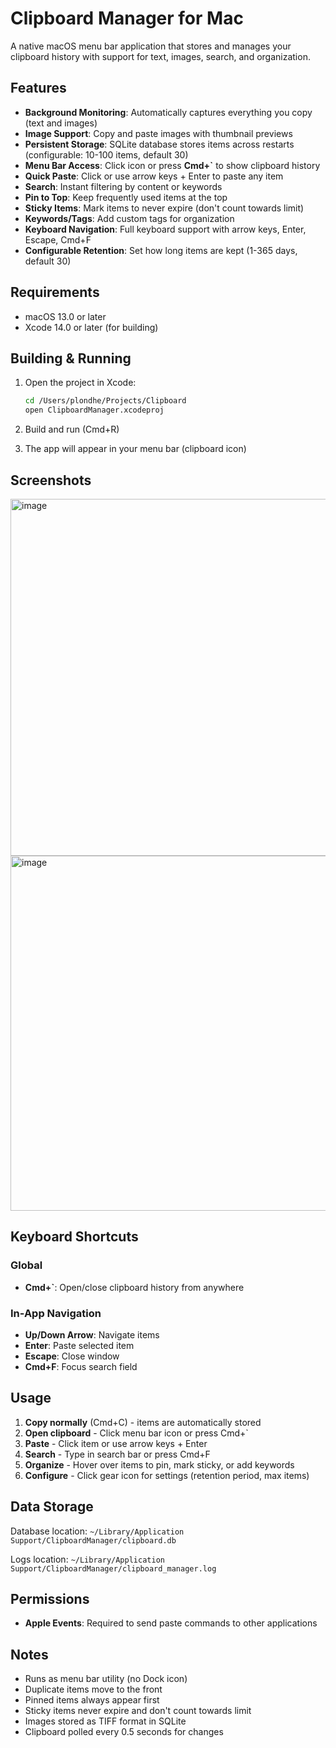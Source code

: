 # Clipboard Manager for Mac

A native macOS menu bar application that stores and manages your clipboard history with support for text, images, search, and organization.


## Features

- **Background Monitoring**: Automatically captures everything you copy (text and images)
- **Image Support**: Copy and paste images with thumbnail previews
- **Persistent Storage**: SQLite database stores items across restarts (configurable: 10-100 items, default 30)
- **Menu Bar Access**: Click icon or press **Cmd+`** to show clipboard history
- **Quick Paste**: Click or use arrow keys + Enter to paste any item
- **Search**: Instant filtering by content or keywords
- **Pin to Top**: Keep frequently used items at the top
- **Sticky Items**: Mark items to never expire (don't count towards limit)
- **Keywords/Tags**: Add custom tags for organization
- **Keyboard Navigation**: Full keyboard support with arrow keys, Enter, Escape, Cmd+F
- **Configurable Retention**: Set how long items are kept (1-365 days, default 30)

## Requirements

- macOS 13.0 or later
- Xcode 14.0 or later (for building)

## Building & Running

1. Open the project in Xcode:
   ```bash
   cd /Users/plondhe/Projects/Clipboard
   open ClipboardManager.xcodeproj
   ```

2. Build and run (Cmd+R)

3. The app will appear in your menu bar (clipboard icon)


## Screenshots

<img width="509" height="571" alt="image" src="https://github.com/user-attachments/assets/8d8ef0c0-3c02-4954-b5e8-29efba404f6e" />

<img width="585" height="568" alt="image" src="https://github.com/user-attachments/assets/675da567-3e2b-4fdd-96a5-66cfe29d66bd" />

## Keyboard Shortcuts

### Global
- **Cmd+`**: Open/close clipboard history from anywhere

### In-App Navigation
- **Up/Down Arrow**: Navigate items
- **Enter**: Paste selected item
- **Escape**: Close window
- **Cmd+F**: Focus search field

## Usage

1. **Copy normally** (Cmd+C) - items are automatically stored
2. **Open clipboard** - Click menu bar icon or press Cmd+`
3. **Paste** - Click item or use arrow keys + Enter
4. **Search** - Type in search bar or press Cmd+F
5. **Organize** - Hover over items to pin, mark sticky, or add keywords
6. **Configure** - Click gear icon for settings (retention period, max items)

## Data Storage

Database location: `~/Library/Application Support/ClipboardManager/clipboard.db`

Logs location: `~/Library/Application Support/ClipboardManager/clipboard_manager.log`

## Permissions

- **Apple Events**: Required to send paste commands to other applications

## Notes

- Runs as menu bar utility (no Dock icon)
- Duplicate items move to the front
- Pinned items always appear first
- Sticky items never expire and don't count towards limit
- Images stored as TIFF format in SQLite
- Clipboard polled every 0.5 seconds for changes
